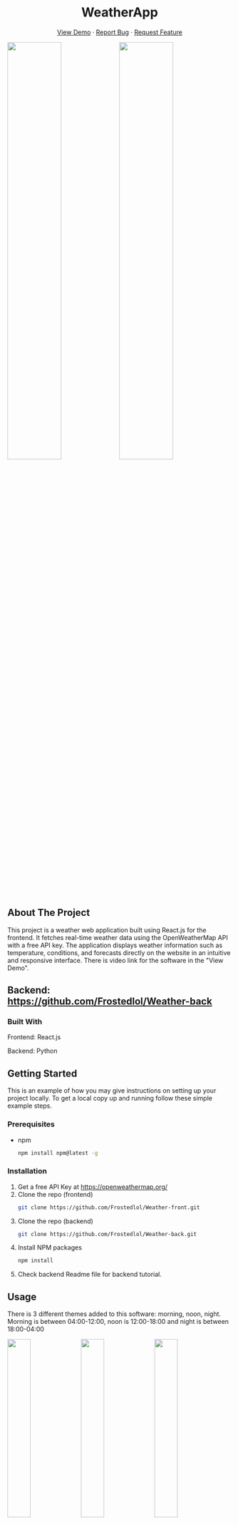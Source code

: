 
<h1 align="center">WeatherApp</h1>

  <p align="center">
    <a href="https://youtu.be/qjSgDSWT5j0">View Demo</a>
    &middot;
    <a href="https://github.com/Frostedlol/repo_name/issues/new?labels=bug&template=bug-report---.md">Report Bug</a>
    &middot;
    <a href="https://github.com/Frostedlol/repo_name/issues/new?labels=enhancement&template=feature-request---.md">Request Feature</a>
  </p>
</div>


<p float="left">
  <img src="https://github.com/user-attachments/assets/d5ea53c5-4b20-44c9-a545-f0162fe17840" width="49%" />
  <img src="https://github.com/user-attachments/assets/42e4a8de-ce97-484c-87e7-b8b7343f410b" width="49%" />
</p>



<!-- ABOUT THE PROJECT -->
## About The Project
This project is a weather web application built using React.js for the frontend. It fetches real-time weather data using the OpenWeatherMap API with a free API key. The application displays weather information such as temperature, conditions, and forecasts directly on the website in an intuitive and responsive interface. There is video link for the software in the "View Demo".

## Backend: https://github.com/Frostedlol/Weather-back

### Built With

<p>Frontend: React.js</p>
<p>Backend: Python</p>

<!-- GETTING STARTED -->
## Getting Started

This is an example of how you may give instructions on setting up your project locally.
To get a local copy up and running follow these simple example steps.

### Prerequisites
* npm
  ```sh
  npm install npm@latest -g
  ```

### Installation

1. Get a free API Key at https://openweathermap.org/
2. Clone the repo (frontend)
   ```sh
   git clone https://github.com/Frostedlol/Weather-front.git
   ```
3. Clone the repo (backend)
   ```sh
   git clone https://github.com/Frostedlol/Weather-back.git
   ```
4. Install NPM packages
   ```sh
   npm install
   ```
5. Check backend Readme file for backend tutorial.

<!-- USAGE EXAMPLES -->
## Usage
There is 3 different themes added to this software: morning, noon, night. Morning is between 04:00-12:00, noon is 12:00-18:00 and night is between 18:00-04:00  
<p float="left">
  <img src="https://github.com/user-attachments/assets/d5ea53c5-4b20-44c9-a545-f0162fe17840" width="32%" />
  <img src="https://github.com/user-attachments/assets/492e8d1c-df64-4bdd-8717-9537d336a64b" width="32%" />
  <img src="https://github.com/user-attachments/assets/42610b5f-0e49-45dc-b7d0-b05f3ce30c5f" width="32%" />
</p>


